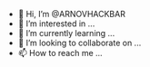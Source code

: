 - 👋 Hi, I’m @ARNOVHACKBAR
- 👀 I’m interested in ...
- 🌱 I’m currently learning ...
- 💞️ I’m looking to collaborate on ...
- 📫 How to reach me ...

<!---
ARNOVHACKBAR/ARNOVHACKBAR is a ✨ special ✨ repository because its `README.md` (this file) appears on your GitHub profile.
You can click the Preview link to take a look at your changes.
--->
